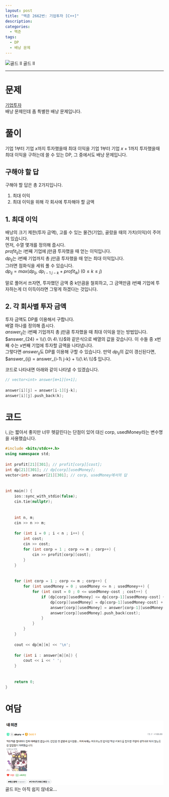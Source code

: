```yaml
---
layout: post
title: "백준 2662번: 기업투자 [C++]"
description:
categories:
  - 백준
tags:
  - DP
  - 배낭 문제
---
```


<div class="difficulty">
  <img class="solvedac-tier" src="https://d2gd6pc034wcta.cloudfront.net/tier/14.svg" alt="골드 II">
  <span class="gold">골드 II</span>
</div>

---

# 문제

[기업투자](https://www.acmicpc.net/problem/2662) \
배낭 문제인데 좀 특별한 배낭 문제입니다.

# 풀이

기업 1부터 기업 $x$까지 투자했을때 최대 이익을 기업 1부터 기업 $x+1$까지 투자했을때 최대 이익을 구하는데 쓸 수 있는 DP, 그 중에서도 배낭 문제입니다.

## 구해야 할 답

구해야 할 답은 총 2가지입니다.

1. 최대 이익
2. 최대 이익을 위해 각 회사에 투자해야 할 금액

## 1. 최대 이익

배낭의 크기 제한(투자 금액), 고를 수 있는 물건(기업), 골랐을 때의 가치(이익)이 주어져 있습니다. \
먼저, 수열 몇개를 정의해 줍시다. \
$profit_{ij}$는 i번째 기업에 j만큼 투자했을 때 얻는 이익입니다. \
$dp_{ij}$는 i번째 기업까지 총 j만큼 투자했을 때 얻는 최대 이익입니다. \
그러면 점화식을 세워 풀 수 있습니다. \
$dp_{ij} = max(dp_{ij},\ dp_{i-1\ j-k} + profit_{ik})\ (0 \leq k \leq j)$

말로 풀어서 쓰자면, 투자했던 금액 중 k만큼을 철회하고, 그 금액만큼 i번째 기업에 투자하는게 더 이득이라면 그렇게 하겠다는 것입니다.

## 2. 각 회사별 투자 금액

투자 금액도 DP를 이용해서 구합니다. \
배열 하나를 정의해 줍시다. \
$answer_{ij}$는 i번째 기업까지 총 j만큼 투자했을 때 최대 이익을 얻는 방법입니다. \
$answer_{24} = \\{\ 0\ 4\ \\}$와 같은식으로 배열의 값을 갖습니다. 이 수들 중 x번째 수는 x번째 기업에 투자할 금액을 나타냅니다. \
그렇다면 $answer_{ij}$도 DP를 이용해 구할 수 있습니다.
만약 $dp_{ij}$의 값이 갱신된다면,
$answer_{ij} = answer_{i-1\ j-k} + \\{\ k\ \\}$ 입니다.

코드로 나타내면 아래와 같이 나타낼 수 있겠습니다.

```cpp
// vector<int> answer[m+1][n+1];

answer[i][j] = answer[i-1][j-k];
answer[i][j].push_back(k);
```

# 코드

i, j는 짧아서 좋지만 너무 헷갈린다는 단점이 있어 대신 corp, usedMoney라는 변수명을 사용했습니다.

```cpp
#include <bits/stdc++.h>
using namespace std;

int profit[21][301]; // profit[corp][cost];
int dp[21][301]; // dp[corp][usedMoney];
vector<int> answer[21][301]; // corp, usedMoney에서의 답


int main() {
    ios::sync_with_stdio(false);
    cin.tie(nullptr);


    int n, m;
    cin >> n >> m;

    for (int i = 0 ; i < n ; i++) {
        int cost;
        cin >> cost;
        for (int corp = 1 ; corp <= m ; corp++) {
            cin >> profit[corp][cost];
        }
    }


    for (int corp = 1 ; corp <= m ; corp++) {
        for (int usedMoney = 0 ; usedMoney <= n ; usedMoney++) {
            for (int cost = 0 ; 0 <= usedMoney-cost ; cost++) {
                if (dp[corp][usedMoney] <= dp[corp-1][usedMoney-cost] + profit[corp][cost]) {
                    dp[corp][usedMoney] = dp[corp-1][usedMoney-cost] + profit[corp][cost];
                    answer[corp][usedMoney] = answer[corp-1][usedMoney-cost];
                    answer[corp][usedMoney].push_back(cost);
                }
            }
        }
    }

    cout << dp[m][n] << '\n';

    for (int i : answer[m][n]) {
        cout << i << ' ';
    }


    return 0;
}
```

# 여담

![contribute image](/assets/images/2024-09-06-boj-2662/contribute.png)
골드 II는 아직 쉽지 않네요...
